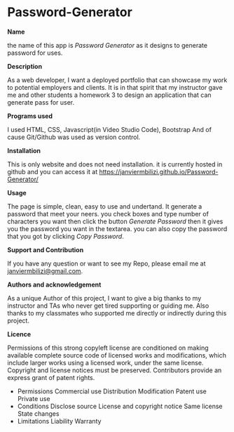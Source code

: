 # Password-Generator

<strong> Name </strong>

the name of this app is <i>Password Generator </i> as it designs to generate password for uses.

<strong>Description</strong>

As a web developer, I want a deployed portfolio that can showcase my work to potential employers and clients. It is in that spirit that my instructor gave me and other students a homework 3 to design an application that can generate pass for user.

<strong>Programs used</strong>

I used HTML, CSS, Javascript(in Video Studio Code), Bootstrap And of cause Git/Github was used as version control.

<strong>Installation</strong>

This is only website and does not need installation. it is currently hosted in github and you can access it at https://janviermbilizi.github.io/Password-Generator/

<strong>Usage</strong>

The page is simple, clean, easy to use and undertand. It generate a password that meet your neers. you check boxes and type number of characters you want then click the button <i>Generate Password</i> then it gives you the password you want in the textarea. you can also copy the password that you got by clicking <i>Copy Password</i>.

<strong>Support and Contribution</strong>

If you have any question or want to see my Repo, please email me at janviermbilizi@gmail.com.

<strong>Authors and acknowledgement</strong>

As a unique Author of this project, I want to give a big thanks to my instructor and TAs who never get tired supporting or guiding me. Also thanks to my classmates who supported me directly or indirectly during this project.

<strong>Licence</strong>

Permissions of this strong copyleft license are conditioned on making available complete source code of licensed works and modifications, which include larger works using a licensed work, under the same license. Copyright and license notices must be preserved. Contributors provide an express grant of patent rights.

- Permissions Commercial use Distribution Modification Patent use Private use
- Conditions Disclose source License and copyright notice Same license State changes
- Limitations Liability Warranty
